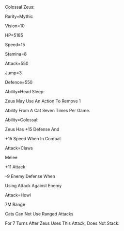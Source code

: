 Colossal Zeus:

Rarity=Mythic

Vision=10

HP=5185

Speed=15

Stamina=8

Attack=550

Jump=3

Defence=550

Ability=Head Sleep:

Zeus May Use An Action To Remove 1

Ability From A Cat Seven Times Per Game.

Ability=Colossal:

Zeus Has +15 Defense And

+15 Speed When In Combat

Attack=Claws

Melee

+11 Attack

-9 Enemy Defense When

Using Attack Against Enemy

Attack=Howl

7M Range

Cats Can Not Use Ranged Attacks

For 7 Turns After Zeus Uses This Attack, Does Not Stack.
